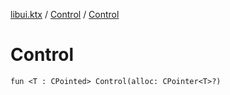 [libui.ktx](../README.md) / [Control](README.md) / [Control](-control.md)

# Control

`fun <T : CPointed> Control(alloc: CPointer<T>?)`
